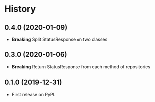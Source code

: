 # History

## 0.4.0 (2020-01-09)

* **Breaking** Split StatusResponse on two classes

## 0.3.0 (2020-01-06)

* **Breaking** Return StatusResponse from each method of repositories

## 0.1.0 (2019-12-31)

* First release on PyPI.
